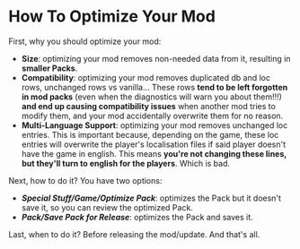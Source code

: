 # How To Optimize Your Mod

First, why you should optimize your mod:

- **Size**: optimizing your mod removes non-needed data from it, resulting in **smaller Packs**.
- **Compatibility**: optimizing your mod removes duplicated db and loc rows, unchanged rows vs vanilla... These rows **tend to be left forgotten in mod packs** (even when the diagnostics will warn you about them!!!) **and end up causing compatibility issues** when another mod tries to modify them, and your mod accidentally overwrite them for no reason.
- **Multi-Language Support**: optimizing your mod removes unchanged loc entries. This is important because, depending on the game, these loc entries will overwrite the player's localisation files if said player doesn't have the game in english. This means **you're not changing these lines, but they'll turn to english for the players**. Which is bad.

Next, how to do it? You have two options:

- ***Special Stuff/Game/Optimize Pack***: optimizes the Pack but it doesn't save it, so you can review the optimized Pack.
- ***Pack/Save Pack for Release***: optimizes the Pack and saves it.

Last, when to do it? Before releasing the mod/update. And that's all.
